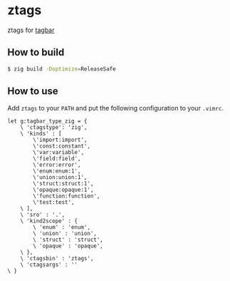 # ztags

ztags for [tagbar](https://github.com/preservim/tagbar)



## How to build

```sh
$ zig build -Doptimize=ReleaseSafe
```



## How to use

Add `ztags` to your `PATH` and put the following configuration to your `.vimrc`.

```vim-script
let g:tagbar_type_zig = {
    \ 'ctagstype': 'zig',
    \ 'kinds' : [
        \'import:import',
        \'const:constant',
        \'var:variable',
        \'field:field',
        \'error:error',
        \'enum:enum:1',
        \'union:union:1',
        \'struct:struct:1',
        \'opaque:opaque:1',
        \'function:function',
        \'test:test',
    \ ],
    \ 'sro' : '.',
    \ 'kind2scope' : {
        \ 'enum' : 'enum',
        \ 'union' : 'union',
        \ 'struct' : 'struct',
        \ 'opaque' : 'opaque',
    \ },
    \ 'ctagsbin' : 'ztags',
    \ 'ctagsargs' : ''
\ }
```
